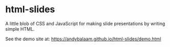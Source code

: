 # html-slides

A little blob of CSS and JavaScript for making slide presentations by writing simple HTML.

See the demo site at: https://andybalaam.github.io/html-slides/demo.html
